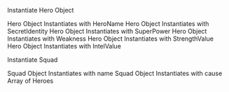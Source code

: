 Instantiate Hero Object

Hero Object Instantiates with HeroName
Hero Object Instantiates with SecretIdentity
Hero Object Instantiates with SuperPower
Hero Object Instantiates with Weakness
Hero Object Instantiates with StrengthValue
Hero Object Instantiates with IntelValue

Instantiate Squad

Squad Object Instantiates with name
Squad Object Instantiates with cause
Array of Heroes 
